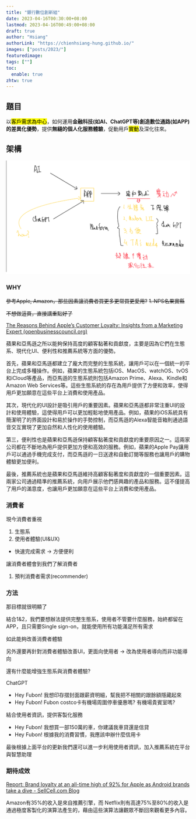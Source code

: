 ```yaml
---
title: "銀行數位創新組"
date: 2023-04-16T00:30:00+08:00
lastmod: 2023-04-16T00:49:00+08:00
draft: true
author: "Hsiang"
authorLink: "https://chienhsiang-hung.github.io/"
images: ["posts/2023/"]
featuredimage: 
tags: [""]
toc:
  enable: true
zhtw: true
---
```

## 題目
以<mark>客戶需求為中心</mark>，如何運用**金融科技(如AI、ChatGPT等)**創造數位通路(如APP)的**差異化優勢**，提供**無縫的個人化服務體驗**，促動用戶<mark>實動</mark>及深化往來。
## 架構
![架構.png](架構.png "架構.png")
### WHY
~~參考Apple, Amazon，那些因素讓消費者買更多更常買更愛用?~~
~~1. NPS名果實縣~~

~~不想做這頁，直接講重點好了~~

[The Reasons Behind Apple’s Customer Loyalty: Insights from a Marketing Expert (openbusinesscouncil.org)](https://www.openbusinesscouncil.org/the-reasons-behind-apples-customer-loyalty-insights-from-a-marketing-expert)

蘋果和亞馬遜之所以能夠保持高度的顧客黏著和貢獻度，主要是因為它們在生態系、現代化UI、便利性和推薦系統等方面的優勢。

首先，蘋果和亞馬遜都建立了龐大而完整的生態系統，讓用戶可以在一個統一的平台上完成多種操作。例如，蘋果的生態系統包括iOS、MacOS、watchOS、tvOS和iCloud等產品，而亞馬遜的生態系統則包括Amazon Prime、Alexa、Kindle和Amazon Web Services等。這些生態系統的存在為用戶提供了方便和效率，使得用戶更加願意在這些平台上消費和使用產品。

其次，現代化的UI設計是吸引用戶的重要因素。蘋果和亞馬遜都非常注重UI的設計和使用體驗，這使得用戶可以更加輕鬆地使用產品。例如，蘋果的iOS系統具有簡潔明了的界面設計和易於操作的手勢控制，而亞馬遜的Alexa智能音箱則通過語音交互實現了更加自然和人性化的使用體驗。

第三，便利性也是蘋果和亞馬遜保持顧客黏著度和貢獻度的重要原因之一。這兩家公司都在不斷地為用戶提供更加方便和高效的服務。例如，蘋果的Apple Pay讓用戶可以通過手機完成支付，而亞馬遜的一日送達和自動訂閱等服務也讓用戶的購物體驗更加便利。

最後，推薦系統也是蘋果和亞馬遜維持高顧客黏著度和貢獻度的一個重要因素。這兩家公司通過精準的推薦系統，向用戶展示他們感興趣的產品和服務。這不僅提高了用戶的滿意度，也讓用戶更加願意在這些平台上消費和使用產品。
### 消費者
現今消費者重視
1. 生態系
2. 使用者體驗(UI&UX)
  - 快速完成需求 -> 方便便利

讓消費者體會到我們了解消費者
1. 預判消費者需求(recommender)

### 方法
那目標就很明顯了

結合1&2，我們要想辦法提供完整生態系，使用者不管要什麼服務，始終都留在APP，且只需要Single sign-on，就能使用所有功能滿足所有需求

如此能夠改善消費者體驗

另外還要再針對消費者體驗改善UI，更面向使用者 -> 改為使用者導向而非功能導向

還有什麼能增強生態系與消費者體驗?

ChatGPT
- Hey Fubon! 我想印存摺封面跟薪資明細，幫我把不相關的跟餘額隱藏起來
- Hey Fubon! Fubon costco卡有機場周圍停車優惠嗎? 有機場貴賓室嗎?

結合使用者資訊，提供客製化服務
- Hey Fubon! 我想買一部150萬的車，你建議我車貸還是信貸
- Hey Fubon! 根據我的消費習慣，我應該申辦什麼信用卡

最後根據上面平台的更新我們還可以進一步利用使用者資訊，加入推薦系統在平台與智慧助理

### 期待成效
[Report: Brand loyalty at an all-time high of 92% for Apple as Android brands take a dive - SellCell.com Blog](https://www.sellcell.com/blog/cell-phone-brand-loyalty-2021/)

Amazon有35%的收入是來自推薦引擎，而 Netflix則有高達75%至80%的收入是通過極度客製化的演算法產生的，藉由這些演算法讓觀眾不斷回來觀看更多內容。